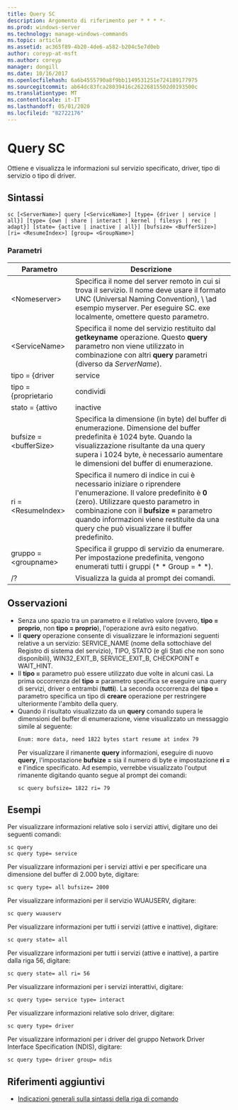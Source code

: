 ```yaml
---
title: Query SC
description: Argomento di riferimento per * * * *-
ms.prod: windows-server
ms.technology: manage-windows-commands
ms.topic: article
ms.assetid: ac365f89-4b20-4de6-a582-b204c5e7d0eb
author: coreyp-at-msft
ms.author: coreyp
manager: dongill
ms.date: 10/16/2017
ms.openlocfilehash: 6a6b4555790a8f9bb1149531251e724189177975
ms.sourcegitcommit: ab64dc83fca28039416c26226815502d0193500c
ms.translationtype: MT
ms.contentlocale: it-IT
ms.lasthandoff: 05/01/2020
ms.locfileid: "82722176"
---
```

# <a name="sc-query"></a>Query SC



Ottiene e visualizza le informazioni sul servizio specificato, driver, tipo di servizio o tipo di driver.



## <a name="syntax"></a>Sintassi

```
sc [<ServerName>] query [<ServiceName>] [type= {driver | service | all}] [type= {own | share | interact | kernel | filesys | rec | adapt}] [state= {active | inactive | all}] [bufsize= <BufferSize>] [ri= <ResumeIndex>] [group= <GroupName>]
```

### <a name="parameters"></a>Parametri

|       Parametro        |                                                                                                                          Descrizione                                                                                                                          |
|------------------------|---------------------------------------------------------------------------------------------------------------------------------------------------------------------------------------------------------------------------------------------------------------|
|     \<Nomeserver>      |                       Specifica il nome del server remoto in cui si trova il servizio. Il nome deve usare il formato UNC (Universal Naming Convention), \\ \\ad esempio myserver. Per eseguire SC. exe localmente, omettere questo parametro.                        |
|     \<ServiceName>     |                                      Specifica il nome del servizio restituito dal **getkeyname** operazione. Questo **query** parametro non viene utilizzato in combinazione con altri **query** parametri (diverso da *ServerName*).                                      |
|     tipo = {driver      |                                                                                                                            service                                                                                                                            |
|       tipo = {proprietario       |                                                                                                                             condividi                                                                                                                             |
|     stato = {attivo     |                                                                                                                           inactive                                                                                                                            |
| bufsize = \<bufferSize> |                     Specifica la dimensione (in byte) del buffer di enumerazione. Dimensione del buffer predefinita è 1024 byte. Quando la visualizzazione risultante da una query supera i 1024 byte, è necessario aumentare le dimensioni del buffer di enumerazione.                      |
|   ri = \<ResumeIndex>   | Specifica il numero di indice in cui è necessario iniziare o riprendere l'enumerazione. Il valore predefinito è **0** (zero). Utilizzare questo parametro in combinazione con il **bufsize =** parametro quando informazioni viene restituite da una query che può visualizzare il buffer predefinito. |
|  gruppo = \<groupname>   |                                                                             Specifica il gruppo di servizio da enumerare. Per impostazione predefinita, vengono enumerati tutti i gruppi (* * Group = * *).                                                                              |
|           /?           |                                                                                                             Visualizza la guida al prompt dei comandi.                                                                                                              |

## <a name="remarks"></a>Osservazioni

- Senza uno spazio tra un parametro e il relativo valore (ovvero, **tipo = proprio**, non **tipo = proprio**), l'operazione avrà esito negativo.
- Il **query** operazione consente di visualizzare le informazioni seguenti relative a un servizio: SERVICE_NAME (nome della sottochiave del Registro di sistema del servizio), TIPO, STATO (e gli Stati che non sono disponibili), WIN32_EXIT_B, SERVICE_EXIT_B, CHECKPOINT e WAIT_HINT.
- Il **tipo =** parametro può essere utilizzato due volte in alcuni casi. La prima occorrenza del **tipo =** parametro specifica se eseguire una query di servizi, driver o entrambi (**tutti**). La seconda occorrenza del **tipo =** parametro specifica un tipo di **creare** operazione per restringere ulteriormente l'ambito della query.
- Quando il risultato visualizzato da un **query** comando supera le dimensioni del buffer di enumerazione, viene visualizzato un messaggio simile al seguente:  
  ```
  Enum: more data, need 1822 bytes start resume at index 79
  ```  
  Per visualizzare il rimanente **query** informazioni, eseguire di nuovo **query**, l'impostazione **bufsize =** sia il numero di byte e impostazione **ri =** e l'indice specificato. Ad esempio, verrebbe visualizzato l'output rimanente digitando quanto segue al prompt dei comandi:  
  ```
  sc query bufsize= 1822 ri= 79
  ```

## <a name="examples"></a>Esempi

Per visualizzare informazioni relative solo i servizi attivi, digitare uno dei seguenti comandi:
```
sc query
sc query type= service
```
Per visualizzare informazioni per i servizi attivi e per specificare una dimensione del buffer di 2.000 byte, digitare:
```
sc query type= all bufsize= 2000
```
Per visualizzare informazioni per il servizio WUAUSERV, digitare:
```
sc query wuauserv
```
Per visualizzare informazioni per tutti i servizi (attive e inattive), digitare:
```
sc query state= all
```
Per visualizzare informazioni per tutti i servizi (attive e inattive), a partire dalla riga 56, digitare:
```
sc query state= all ri= 56
```
Per visualizzare informazioni per i servizi interattivi, digitare:
```
sc query type= service type= interact
```
Per visualizzare informazioni relative solo driver, digitare:
```
sc query type= driver
```
Per visualizzare informazioni per i driver del gruppo Network Driver Interface Specification (NDIS), digitare:
```
sc query type= driver group= ndis
```

## <a name="additional-references"></a>Riferimenti aggiuntivi

- [Indicazioni generali sulla sintassi della riga di comando](command-line-syntax-key.md)